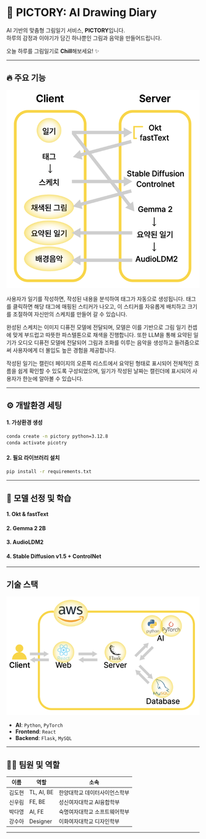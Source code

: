 # 🎨 PICTORY: AI Drawing Diary

AI 기반의 맞춤형 그림일기 서비스, **PICTORY**입니다. <br>
하루의 감정과 이야기가 담긴 하나뿐인 그림과 음악을 만들어드립니다. <br>

오늘 하루를 그림일기로 **Chill**해보세요! ✨

---

## 🔥 주요 기능

<img src="images/feature_overview.png"> <br>

사용자가 일기를 작성하면, 작성된 내용을 분석하여 태그가 자동으로 생성됩니다. 태그를 클릭하면 해당 태그에 매핑된 스티커가 나오고, 이 스티커를 자유롭게 배치하고 크기를 조절하여 자신만의 스케치를 만들어 갈 수 있습니다. <br>

완성된 스케치는 이미지 디퓨전 모델에 전달되며, 모델은 이를 기반으로 그림 일기 컨셉에 맞게 부드럽고 따뜻한 파스텔톤으로 채색을 진행합니다. 또한 LLM을 통해 요약된 일기가 오디오 디퓨전 모델에 전달되어 그림과 조화를 이루는 음악을 생성하고 들려줌으로써 사용자에게 더 몰입도 높은 경험을 제공합니다. <br>

작성된 일기는 캘린더 페이지의 오른쪽 리스트에서 요약된 형태로 표시되어 전체적인 흐름을 쉽게 확인할 수 있도록 구성되었으며, 일기가 작성된 날짜는 캘린더에 표시되어 사용자가 한눈에 알아볼 수 있습니다.

---

## ⚙️ 개발환경 세팅

#### 1️. 가상환경 생성

```bash
conda create -n pictory python=3.12.8
conda activate picotry
```

#### 2️. 필요 라이브러리 설치

```bash
pip install -r requirements.txt
```

---

## 🚀 모델 선정 및 학습

#### 1. Okt & fastText

#### 2. Gemma 2 2B

#### 3. AudioLDM2

#### 4. Stable Diffusion v1.5 + ControlNet

---

## 기술 스택

<img src="images/service_architecture.png"> <br>

- **AI**: `Python`, `PyTorch`
- **Frontend**: `React`
- **Backend**: `Flask`, `MySQL`

---

## 👩‍💻 팀원 및 역할

| 이름 | 역할 | 소속 |
|------|------|------|
| 김도현 | TL, AI, BE| 한양대학교 데이터사이언스학부 |
| 신우림 | FE, BE | 성신여자대학교 AI융합학부 |
| 박다영 | AI, FE | 숙명여자대학교 소프트웨어학부 |
| 강수아 | Designer | 이화여자대학교 디자인학부 |

---